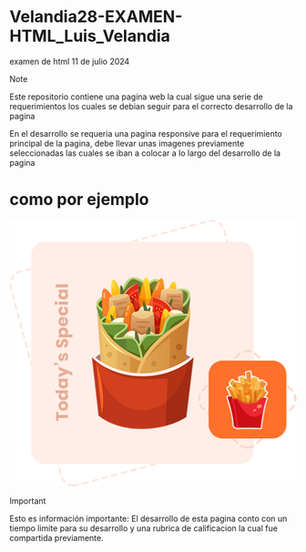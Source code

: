 # Velandia28-EXAMEN-HTML_Luis_Velandia
  examen de html 11 de julio 2024
>[!NOTE]
> Este repositorio contiene una pagina web la cual sigue una serie de requerimientos los cuales se debian seguir para el correcto desarrollo de la pagina

En el desarrollo se requeria una pagina responsive para el requerimiento principal de la pagina, debe llevar unas imagenes previamente seleccionadas las cuales se iban a colocar a lo largo del desarrollo de la pagina

# como por ejemplo 

![iamgen](img-20240711T163033Z-001/img/about.png)

> [!IMPORTANT]  
> Esto es información importante:  El desarrollo de esta pagina conto con un tiempo limite para su desarrollo y una rubrica de calificacion la cual fue compartida previamente.
